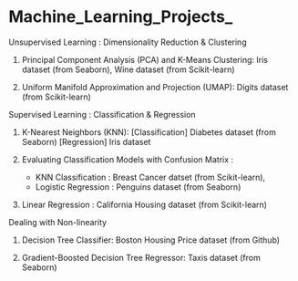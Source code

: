 # Machine_Learning_Projects_

Unsupervised Learning : Dimensionality Reduction & Clustering 

1. Principal Component Analysis (PCA) and K-Means Clustering: Iris dataset (from Seaborn), Wine dataset (from Scikit-learn)

2. Uniform Manifold Approximation and Projection (UMAP): Digits dataset (from Scikit-learn)

Supervised Learning : Classification & Regression

1. K-Nearest Neighbors (KNN): [Classification] Diabetes dataset (from Seaborn)   [Regression] Iris dataset

2. Evaluating Classification Models with Confusion Matrix :
   - KNN Classification : Breast Cancer datset (from Scikit-learn),
   - Logistic Regression : Penguins dataset (from Seaborn)

3. Linear Regression : California Housing dataset (from Scikit-learn)

Dealing with Non-linearity

1. Decision Tree Classifier: Boston Housing Price dataset (from Github)

2. Gradient-Boosted Decision Tree Regressor: Taxis dataset (from Seaborn) 
